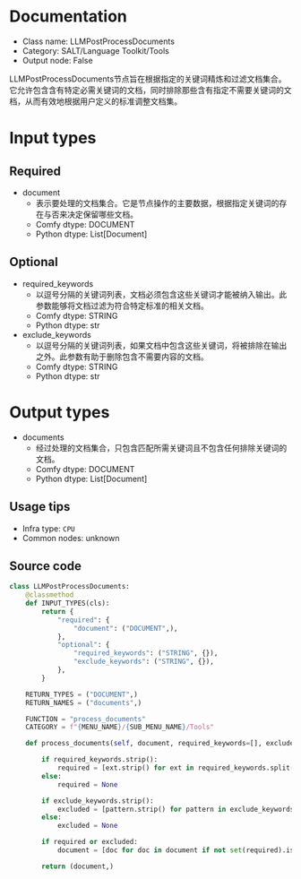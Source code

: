 
# Documentation
- Class name: LLMPostProcessDocuments
- Category: SALT/Language Toolkit/Tools
- Output node: False

LLMPostProcessDocuments节点旨在根据指定的关键词精炼和过滤文档集合。它允许包含含有特定必需关键词的文档，同时排除那些含有指定不需要关键词的文档，从而有效地根据用户定义的标准调整文档集。

# Input types
## Required
- document
    - 表示要处理的文档集合。它是节点操作的主要数据，根据指定关键词的存在与否来决定保留哪些文档。
    - Comfy dtype: DOCUMENT
    - Python dtype: List[Document]

## Optional
- required_keywords
    - 以逗号分隔的关键词列表，文档必须包含这些关键词才能被纳入输出。此参数能够将文档过滤为符合特定标准的相关文档。
    - Comfy dtype: STRING
    - Python dtype: str
- exclude_keywords
    - 以逗号分隔的关键词列表，如果文档中包含这些关键词，将被排除在输出之外。此参数有助于删除包含不需要内容的文档。
    - Comfy dtype: STRING
    - Python dtype: str

# Output types
- documents
    - 经过处理的文档集合，只包含匹配所需关键词且不包含任何排除关键词的文档。
    - Comfy dtype: DOCUMENT
    - Python dtype: List[Document]


## Usage tips
- Infra type: `CPU`
- Common nodes: unknown


## Source code
```python
class LLMPostProcessDocuments:
    @classmethod
    def INPUT_TYPES(cls):
        return {
            "required": {
                "document": ("DOCUMENT",),
            },
            "optional": {
                "required_keywords": ("STRING", {}),
                "exclude_keywords": ("STRING", {}),
            },
        }

    RETURN_TYPES = ("DOCUMENT",)
    RETURN_NAMES = ("documents",)

    FUNCTION = "process_documents"
    CATEGORY = f"{MENU_NAME}/{SUB_MENU_NAME}/Tools"

    def process_documents(self, document, required_keywords=[], exclude_keywords=[]):

        if required_keywords.strip():
            required = [ext.strip() for ext in required_keywords.split(",") if ext.strip()]
        else:
            required = None

        if exclude_keywords.strip():
            excluded = [pattern.strip() for pattern in exclude_keywords.split(",") if pattern.strip()]
        else:
            excluded = None

        if required or excluded:
            document = [doc for doc in document if not set(required).isdisjoint(doc.keywords) and set(excluded).isdisjoint(doc.keywords)]

        return (document,)

```

